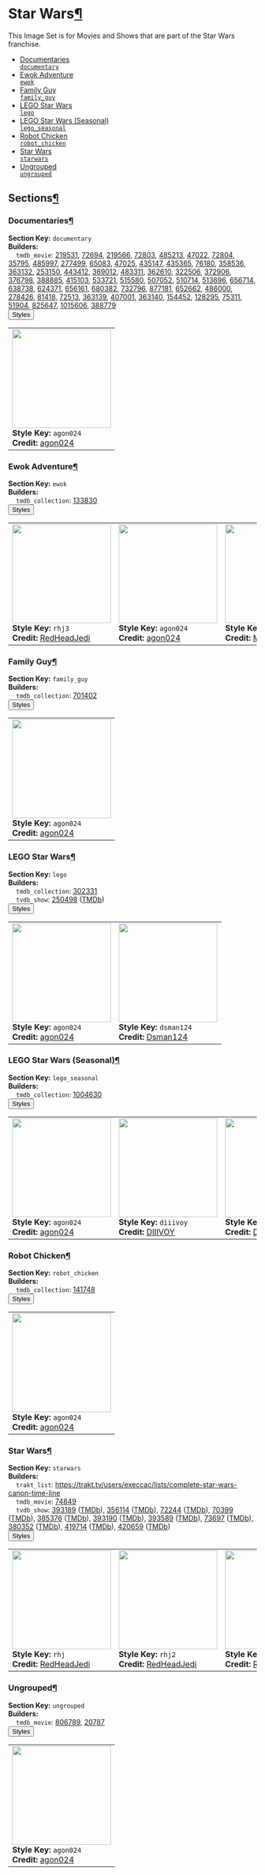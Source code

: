 <h1 id="star-wars">Star Wars<a class="headerlink" href="#star-wars" title="Permalink to this heading">¶</a></h1>
This Image Set is for Movies and Shows that are part of the Star Wars franchise.

<ul class="images-index-table">
  <li><a href="#documentaries"><div class="images-inline-link">Documentaries<br><code>documentary</code></div></a></li>
  <li><a href="#ewok-adventure"><div class="images-inline-link">Ewok Adventure<br><code>ewok</code></div></a></li>
  <li><a href="#family-guy"><div class="images-inline-link">Family Guy<br><code>family_guy</code></div></a></li>
  <li><a href="#lego-star-wars"><div class="images-inline-link">LEGO Star Wars<br><code>lego</code></div></a></li>
  <li><a href="#lego-star-wars-(seasonal)"><div class="images-inline-link">LEGO Star Wars (Seasonal)<br><code>lego_seasonal</code></div></a></li>
  <li><a href="#robot-chicken"><div class="images-inline-link">Robot Chicken<br><code>robot_chicken</code></div></a></li>
  <li><a href="#star-wars"><div class="images-inline-link">Star Wars<br><code>starwars</code></div></a></li>
  <li><a href="#ungrouped"><div class="images-inline-link">Ungrouped<br><code>ungrouped</code></div></a></li>
</ul>

<h2 id="sections">Sections<a class="headerlink" href="#sections" title="Permalink to this heading">¶</a></h2>
<h3 id="documentaries">Documentaries<a class="headerlink" href="#documentaries" title="Permalink to this heading">¶</a></h3>
<strong>Section Key:</strong> <code>documentary</code>
<br><strong>Builders:</strong>
<br>
&nbsp;&nbsp;&nbsp;&nbsp;<code>tmdb_movie</code>: <a href="https://www.themoviedb.org/movie/219531" target="_blank" rel="noopener noreferrer">219531</a>, <a href="https://www.themoviedb.org/movie/72694" target="_blank" rel="noopener noreferrer">72694</a>, <a href="https://www.themoviedb.org/movie/219566" target="_blank" rel="noopener noreferrer">219566</a>, <a href="https://www.themoviedb.org/movie/72803" target="_blank" rel="noopener noreferrer">72803</a>, <a href="https://www.themoviedb.org/movie/485213" target="_blank" rel="noopener noreferrer">485213</a>, <a href="https://www.themoviedb.org/movie/47022" target="_blank" rel="noopener noreferrer">47022</a>, <a href="https://www.themoviedb.org/movie/72804" target="_blank" rel="noopener noreferrer">72804</a>, <a href="https://www.themoviedb.org/movie/35795" target="_blank" rel="noopener noreferrer">35795</a>, <a href="https://www.themoviedb.org/movie/485997" target="_blank" rel="noopener noreferrer">485997</a>, <a href="https://www.themoviedb.org/movie/277499" target="_blank" rel="noopener noreferrer">277499</a>, <a href="https://www.themoviedb.org/movie/65083" target="_blank" rel="noopener noreferrer">65083</a>, <a href="https://www.themoviedb.org/movie/47025" target="_blank" rel="noopener noreferrer">47025</a>, <a href="https://www.themoviedb.org/movie/435147" target="_blank" rel="noopener noreferrer">435147</a>, <a href="https://www.themoviedb.org/movie/435365" target="_blank" rel="noopener noreferrer">435365</a>, <a href="https://www.themoviedb.org/movie/76180" target="_blank" rel="noopener noreferrer">76180</a>, <a href="https://www.themoviedb.org/movie/358536" target="_blank" rel="noopener noreferrer">358536</a>, <a href="https://www.themoviedb.org/movie/363132" target="_blank" rel="noopener noreferrer">363132</a>, <a href="https://www.themoviedb.org/movie/253150" target="_blank" rel="noopener noreferrer">253150</a>, <a href="https://www.themoviedb.org/movie/443412" target="_blank" rel="noopener noreferrer">443412</a>, <a href="https://www.themoviedb.org/movie/369012" target="_blank" rel="noopener noreferrer">369012</a>, <a href="https://www.themoviedb.org/movie/483311" target="_blank" rel="noopener noreferrer">483311</a>, <a href="https://www.themoviedb.org/movie/362610" target="_blank" rel="noopener noreferrer">362610</a>, <a href="https://www.themoviedb.org/movie/322506" target="_blank" rel="noopener noreferrer">322506</a>, <a href="https://www.themoviedb.org/movie/372906" target="_blank" rel="noopener noreferrer">372906</a>, <a href="https://www.themoviedb.org/movie/376798" target="_blank" rel="noopener noreferrer">376798</a>, <a href="https://www.themoviedb.org/movie/388885" target="_blank" rel="noopener noreferrer">388885</a>, <a href="https://www.themoviedb.org/movie/415103" target="_blank" rel="noopener noreferrer">415103</a>, <a href="https://www.themoviedb.org/movie/533721" target="_blank" rel="noopener noreferrer">533721</a>, <a href="https://www.themoviedb.org/movie/515580" target="_blank" rel="noopener noreferrer">515580</a>, <a href="https://www.themoviedb.org/movie/507052" target="_blank" rel="noopener noreferrer">507052</a>, <a href="https://www.themoviedb.org/movie/510714" target="_blank" rel="noopener noreferrer">510714</a>, <a href="https://www.themoviedb.org/movie/513696" target="_blank" rel="noopener noreferrer">513696</a>, <a href="https://www.themoviedb.org/movie/656714" target="_blank" rel="noopener noreferrer">656714</a>, <a href="https://www.themoviedb.org/movie/638738" target="_blank" rel="noopener noreferrer">638738</a>, <a href="https://www.themoviedb.org/movie/624371" target="_blank" rel="noopener noreferrer">624371</a>, <a href="https://www.themoviedb.org/movie/656161" target="_blank" rel="noopener noreferrer">656161</a>, <a href="https://www.themoviedb.org/movie/680382" target="_blank" rel="noopener noreferrer">680382</a>, <a href="https://www.themoviedb.org/movie/732796" target="_blank" rel="noopener noreferrer">732796</a>, <a href="https://www.themoviedb.org/movie/877181" target="_blank" rel="noopener noreferrer">877181</a>, <a href="https://www.themoviedb.org/movie/652662" target="_blank" rel="noopener noreferrer">652662</a>, <a href="https://www.themoviedb.org/movie/486000" target="_blank" rel="noopener noreferrer">486000</a>, <a href="https://www.themoviedb.org/movie/278426" target="_blank" rel="noopener noreferrer">278426</a>, <a href="https://www.themoviedb.org/movie/81418" target="_blank" rel="noopener noreferrer">81418</a>, <a href="https://www.themoviedb.org/movie/72513" target="_blank" rel="noopener noreferrer">72513</a>, <a href="https://www.themoviedb.org/movie/363139" target="_blank" rel="noopener noreferrer">363139</a>, <a href="https://www.themoviedb.org/movie/407001" target="_blank" rel="noopener noreferrer">407001</a>, <a href="https://www.themoviedb.org/movie/363140" target="_blank" rel="noopener noreferrer">363140</a>, <a href="https://www.themoviedb.org/movie/154452" target="_blank" rel="noopener noreferrer">154452</a>, <a href="https://www.themoviedb.org/movie/128295" target="_blank" rel="noopener noreferrer">128295</a>, <a href="https://www.themoviedb.org/movie/75311" target="_blank" rel="noopener noreferrer">75311</a>, <a href="https://www.themoviedb.org/movie/51904" target="_blank" rel="noopener noreferrer">51904</a>, <a href="https://www.themoviedb.org/movie/825647" target="_blank" rel="noopener noreferrer">825647</a>, <a href="https://www.themoviedb.org/movie/1015606" target="_blank" rel="noopener noreferrer">1015606</a>, <a href="https://www.themoviedb.org/movie/388779" target="_blank" rel="noopener noreferrer">388779</a><br>
</ul>
<button class="image-accordion">Styles</button>
<div class="image-panel">
  <table class="image-table">
    <tr>
      <td>
        <div>
          <a href="https://theposterdb.com/set/149355" target="_blank" rel="noopener noreferrer"><img src="https://raw.githubusercontent.com/meisnate12/PMM-Image-Sets/master/starwars/styles/documentary/agon024.jpg" height="200"/></a><br>
          <strong>Style Key:</strong> <code>agon024</code><br>
          <strong>Credit:</strong> <a href="https://theposterdb.com/set/149355" target="_blank" rel="noopener noreferrer">agon024</a><br>
        </div>
      </td>
    </tr>
  </table>
</div>

<h3 id="ewok-adventure">Ewok Adventure<a class="headerlink" href="#ewok-adventure" title="Permalink to this heading">¶</a></h3>
<strong>Section Key:</strong> <code>ewok</code>
<br><strong>Builders:</strong>
<br>
&nbsp;&nbsp;&nbsp;&nbsp;<code>tmdb_collection</code>: <a href="https://www.themoviedb.org/collection/133830" target="_blank" rel="noopener noreferrer">133830</a><br>
</ul>
<button class="image-accordion">Styles</button>
<div class="image-panel">
  <table class="image-table">
    <tr>
      <td>
        <div>
          <a href="https://theposterdb.com/set/78057" target="_blank" rel="noopener noreferrer"><img src="https://raw.githubusercontent.com/meisnate12/PMM-Image-Sets/master/starwars/styles/ewok/rhj3.jpg" height="200"/></a><br>
          <strong>Style Key:</strong> <code>rhj3</code><br>
          <strong>Credit:</strong> <a href="https://theposterdb.com/set/78057" target="_blank" rel="noopener noreferrer">RedHeadJedi</a><br>
        </div>
      </td>
      <td>
        <div>
          <a href="https://theposterdb.com/set/102187" target="_blank" rel="noopener noreferrer"><img src="https://raw.githubusercontent.com/meisnate12/PMM-Image-Sets/master/starwars/styles/ewok/agon024.jpg" height="200"/></a><br>
          <strong>Style Key:</strong> <code>agon024</code><br>
          <strong>Credit:</strong> <a href="https://theposterdb.com/set/102187" target="_blank" rel="noopener noreferrer">agon024</a><br>
        </div>
      </td>
      <td>
        <div>
          <a href="https://theposterdb.com/set/82588" target="_blank" rel="noopener noreferrer"><img src="https://raw.githubusercontent.com/meisnate12/PMM-Image-Sets/master/starwars/styles/ewok/morkoz.jpg" height="200"/></a><br>
          <strong>Style Key:</strong> <code>morkoz</code><br>
          <strong>Credit:</strong> <a href="https://theposterdb.com/set/82588" target="_blank" rel="noopener noreferrer">MorkOz</a><br>
        </div>
      </td>
    </tr>
  </table>
</div>

<h3 id="family-guy">Family Guy<a class="headerlink" href="#family-guy" title="Permalink to this heading">¶</a></h3>
<strong>Section Key:</strong> <code>family_guy</code>
<br><strong>Builders:</strong>
<br>
&nbsp;&nbsp;&nbsp;&nbsp;<code>tmdb_collection</code>: <a href="https://www.themoviedb.org/collection/701402" target="_blank" rel="noopener noreferrer">701402</a><br>
</ul>
<button class="image-accordion">Styles</button>
<div class="image-panel">
  <table class="image-table">
    <tr>
      <td>
        <div>
          <a href="https://theposterdb.com/set/102187" target="_blank" rel="noopener noreferrer"><img src="https://raw.githubusercontent.com/meisnate12/PMM-Image-Sets/master/starwars/styles/family_guy/agon024.jpg" height="200"/></a><br>
          <strong>Style Key:</strong> <code>agon024</code><br>
          <strong>Credit:</strong> <a href="https://theposterdb.com/set/102187" target="_blank" rel="noopener noreferrer">agon024</a><br>
        </div>
      </td>
    </tr>
  </table>
</div>

<h3 id="lego-star-wars">LEGO Star Wars<a class="headerlink" href="#lego-star-wars" title="Permalink to this heading">¶</a></h3>
<strong>Section Key:</strong> <code>lego</code>
<br><strong>Builders:</strong>
<br>
&nbsp;&nbsp;&nbsp;&nbsp;<code>tmdb_collection</code>: <a href="https://www.themoviedb.org/collection/302331" target="_blank" rel="noopener noreferrer">302331</a><br>
&nbsp;&nbsp;&nbsp;&nbsp;<code>tvdb_show</code>: <a href="https://www.thetvdb.com/dereferrer/series/250498" target="_blank" rel="noopener noreferrer">250498</a> (<a href="https://www.themoviedb.org/tv/66837" target="_blank" rel="noopener noreferrer">TMDb</a>)<br>
</ul>
<button class="image-accordion">Styles</button>
<div class="image-panel">
  <table class="image-table">
    <tr>
      <td>
        <div>
          <a href="https://theposterdb.com/set/102187" target="_blank" rel="noopener noreferrer"><img src="https://raw.githubusercontent.com/meisnate12/PMM-Image-Sets/master/starwars/styles/lego/agon024.jpg" height="200"/></a><br>
          <strong>Style Key:</strong> <code>agon024</code><br>
          <strong>Credit:</strong> <a href="https://theposterdb.com/set/102187" target="_blank" rel="noopener noreferrer">agon024</a><br>
        </div>
      </td>
      <td>
        <div>
          <a href="https://theposterdb.com/set/95546" target="_blank" rel="noopener noreferrer"><img src="https://raw.githubusercontent.com/meisnate12/PMM-Image-Sets/master/starwars/styles/lego/dsman124.jpg" height="200"/></a><br>
          <strong>Style Key:</strong> <code>dsman124</code><br>
          <strong>Credit:</strong> <a href="https://theposterdb.com/set/95546" target="_blank" rel="noopener noreferrer">Dsman124</a><br>
        </div>
      </td>
    </tr>
  </table>
</div>

<h3 id="lego-star-wars-(seasonal)">LEGO Star Wars (Seasonal)<a class="headerlink" href="#lego-star-wars-(seasonal)" title="Permalink to this heading">¶</a></h3>
<strong>Section Key:</strong> <code>lego_seasonal</code>
<br><strong>Builders:</strong>
<br>
&nbsp;&nbsp;&nbsp;&nbsp;<code>tmdb_collection</code>: <a href="https://www.themoviedb.org/collection/1004630" target="_blank" rel="noopener noreferrer">1004630</a><br>
</ul>
<button class="image-accordion">Styles</button>
<div class="image-panel">
  <table class="image-table">
    <tr>
      <td>
        <div>
          <a href="https://theposterdb.com/set/102187" target="_blank" rel="noopener noreferrer"><img src="https://raw.githubusercontent.com/meisnate12/PMM-Image-Sets/master/starwars/styles/lego_seasonal/agon024.jpg" height="200"/></a><br>
          <strong>Style Key:</strong> <code>agon024</code><br>
          <strong>Credit:</strong> <a href="https://theposterdb.com/set/102187" target="_blank" rel="noopener noreferrer">agon024</a><br>
        </div>
      </td>
      <td>
        <div>
          <a href="https://theposterdb.com/set/160550" target="_blank" rel="noopener noreferrer"><img src="https://raw.githubusercontent.com/meisnate12/PMM-Image-Sets/master/starwars/styles/lego_seasonal/diiivoy.jpg" height="200"/></a><br>
          <strong>Style Key:</strong> <code>diiivoy</code><br>
          <strong>Credit:</strong> <a href="https://theposterdb.com/set/160550" target="_blank" rel="noopener noreferrer">DIIIVOY</a><br>
        </div>
      </td>
      <td>
        <div>
          <a href="https://theposterdb.com/set/95546" target="_blank" rel="noopener noreferrer"><img src="https://raw.githubusercontent.com/meisnate12/PMM-Image-Sets/master/starwars/styles/lego_seasonal/dsman124.jpg" height="200"/></a><br>
          <strong>Style Key:</strong> <code>dsman124</code><br>
          <strong>Credit:</strong> <a href="https://theposterdb.com/set/95546" target="_blank" rel="noopener noreferrer">Dsman124</a><br>
        </div>
      </td>
      <td>
        <div>
          <a href="https://theposterdb.com/set/82588" target="_blank" rel="noopener noreferrer"><img src="https://raw.githubusercontent.com/meisnate12/PMM-Image-Sets/master/starwars/styles/lego_seasonal/morkoz.jpg" height="200"/></a><br>
          <strong>Style Key:</strong> <code>morkoz</code><br>
          <strong>Credit:</strong> <a href="https://theposterdb.com/set/82588" target="_blank" rel="noopener noreferrer">MorkOz</a><br>
        </div>
      </td>
    </tr>
  </table>
</div>

<h3 id="robot-chicken">Robot Chicken<a class="headerlink" href="#robot-chicken" title="Permalink to this heading">¶</a></h3>
<strong>Section Key:</strong> <code>robot_chicken</code>
<br><strong>Builders:</strong>
<br>
&nbsp;&nbsp;&nbsp;&nbsp;<code>tmdb_collection</code>: <a href="https://www.themoviedb.org/collection/141748" target="_blank" rel="noopener noreferrer">141748</a><br>
</ul>
<button class="image-accordion">Styles</button>
<div class="image-panel">
  <table class="image-table">
    <tr>
      <td>
        <div>
          <a href="https://theposterdb.com/set/102187" target="_blank" rel="noopener noreferrer"><img src="https://raw.githubusercontent.com/meisnate12/PMM-Image-Sets/master/starwars/styles/robot_chicken/agon024.jpg" height="200"/></a><br>
          <strong>Style Key:</strong> <code>agon024</code><br>
          <strong>Credit:</strong> <a href="https://theposterdb.com/set/102187" target="_blank" rel="noopener noreferrer">agon024</a><br>
        </div>
      </td>
    </tr>
  </table>
</div>

<h3 id="star-wars">Star Wars<a class="headerlink" href="#star-wars" title="Permalink to this heading">¶</a></h3>
<strong>Section Key:</strong> <code>starwars</code>
<br><strong>Builders:</strong>
<br>
&nbsp;&nbsp;&nbsp;&nbsp;<code>trakt_list</code>: <a href="https://trakt.tv/users/execcac/lists/complete-star-wars-canon-time-line" target="_blank" rel="noopener noreferrer">https://trakt.tv/users/execcac/lists/complete-star-wars-canon-time-line</a><br>
&nbsp;&nbsp;&nbsp;&nbsp;<code>tmdb_movie</code>: <a href="https://www.themoviedb.org/movie/74849" target="_blank" rel="noopener noreferrer">74849</a><br>
&nbsp;&nbsp;&nbsp;&nbsp;<code>tvdb_show</code>: <a href="https://www.thetvdb.com/dereferrer/series/393189" target="_blank" rel="noopener noreferrer">393189</a> (<a href="https://www.themoviedb.org/tv/83867" target="_blank" rel="noopener noreferrer">TMDb</a>), <a href="https://www.thetvdb.com/dereferrer/series/356114" target="_blank" rel="noopener noreferrer">356114</a> (<a href="https://www.themoviedb.org/tv/85536" target="_blank" rel="noopener noreferrer">TMDb</a>), <a href="https://www.thetvdb.com/dereferrer/series/72244" target="_blank" rel="noopener noreferrer">72244</a> (<a href="https://www.themoviedb.org/tv/3122" target="_blank" rel="noopener noreferrer">TMDb</a>), <a href="https://www.thetvdb.com/dereferrer/series/70399" target="_blank" rel="noopener noreferrer">70399</a> (<a href="https://www.themoviedb.org/tv/25" target="_blank" rel="noopener noreferrer">TMDb</a>), <a href="https://www.thetvdb.com/dereferrer/series/385376" target="_blank" rel="noopener noreferrer">385376</a> (<a href="https://www.themoviedb.org/tv/105971" target="_blank" rel="noopener noreferrer">TMDb</a>), <a href="https://www.thetvdb.com/dereferrer/series/393190" target="_blank" rel="noopener noreferrer">393190</a> (<a href="https://www.themoviedb.org/tv/114478" target="_blank" rel="noopener noreferrer">TMDb</a>), <a href="https://www.thetvdb.com/dereferrer/series/393589" target="_blank" rel="noopener noreferrer">393589</a> (<a href="https://www.themoviedb.org/tv/115036" target="_blank" rel="noopener noreferrer">TMDb</a>), <a href="https://www.thetvdb.com/dereferrer/series/73697" target="_blank" rel="noopener noreferrer">73697</a> (<a href="https://www.themoviedb.org/tv/3478" target="_blank" rel="noopener noreferrer">TMDb</a>), <a href="https://www.thetvdb.com/dereferrer/series/380352" target="_blank" rel="noopener noreferrer">380352</a> (<a href="https://www.themoviedb.org/tv/101978" target="_blank" rel="noopener noreferrer">TMDb</a>), <a href="https://www.thetvdb.com/dereferrer/series/419714" target="_blank" rel="noopener noreferrer">419714</a> (<a href="https://www.themoviedb.org/tv/198109" target="_blank" rel="noopener noreferrer">TMDb</a>), <a href="https://www.thetvdb.com/dereferrer/series/420659" target="_blank" rel="noopener noreferrer">420659</a> (<a href="https://www.themoviedb.org/tv/203085" target="_blank" rel="noopener noreferrer">TMDb</a>)<br>
</ul>
<button class="image-accordion">Styles</button>
<div class="image-panel">
  <table class="image-table">
    <tr>
      <td>
        <div>
          <a href="https://theposterdb.com/set/93852" target="_blank" rel="noopener noreferrer"><img src="https://raw.githubusercontent.com/meisnate12/PMM-Image-Sets/master/starwars/styles/starwars/rhj.jpg" height="200"/></a><br>
          <strong>Style Key:</strong> <code>rhj</code><br>
          <strong>Credit:</strong> <a href="https://theposterdb.com/set/93852" target="_blank" rel="noopener noreferrer">RedHeadJedi</a><br>
        </div>
      </td>
      <td>
        <div>
          <a href="https://theposterdb.com/set/89606" target="_blank" rel="noopener noreferrer"><img src="https://raw.githubusercontent.com/meisnate12/PMM-Image-Sets/master/starwars/styles/starwars/rhj2.jpg" height="200"/></a><br>
          <strong>Style Key:</strong> <code>rhj2</code><br>
          <strong>Credit:</strong> <a href="https://theposterdb.com/set/89606" target="_blank" rel="noopener noreferrer">RedHeadJedi</a><br>
        </div>
      </td>
      <td>
        <div>
          <a href="https://theposterdb.com/set/78057" target="_blank" rel="noopener noreferrer"><img src="https://raw.githubusercontent.com/meisnate12/PMM-Image-Sets/master/starwars/styles/starwars/rhj3.jpg" height="200"/></a><br>
          <strong>Style Key:</strong> <code>rhj3</code><br>
          <strong>Credit:</strong> <a href="https://theposterdb.com/set/78057" target="_blank" rel="noopener noreferrer">RedHeadJedi</a><br>
        </div>
      </td>
      <td>
        <div>
          <a href="https://theposterdb.com/set/101892" target="_blank" rel="noopener noreferrer"><img src="https://raw.githubusercontent.com/meisnate12/PMM-Image-Sets/master/starwars/styles/starwars/olivier.jpg" height="200"/></a><br>
          <strong>Style Key:</strong> <code>olivier</code><br>
          <strong>Credit:</strong> <a href="https://theposterdb.com/set/101892" target="_blank" rel="noopener noreferrer">Olivier_286</a><br>
        </div>
      </td>
      <td>
        <div>
          <a href="https://theposterdb.com/set/102187" target="_blank" rel="noopener noreferrer"><img src="https://raw.githubusercontent.com/meisnate12/PMM-Image-Sets/master/starwars/styles/starwars/agon024.jpg" height="200"/></a><br>
          <strong>Style Key:</strong> <code>agon024</code><br>
          <strong>Credit:</strong> <a href="https://theposterdb.com/set/102187" target="_blank" rel="noopener noreferrer">agon024</a><br>
        </div>
      </td>
      <td>
        <div>
          <a href="https://theposterdb.com/set/82588" target="_blank" rel="noopener noreferrer"><img src="https://raw.githubusercontent.com/meisnate12/PMM-Image-Sets/master/starwars/styles/starwars/morkoz.jpg" height="200"/></a><br>
          <strong>Style Key:</strong> <code>morkoz</code><br>
          <strong>Credit:</strong> <a href="https://theposterdb.com/set/82588" target="_blank" rel="noopener noreferrer">MorkOz</a><br>
        </div>
      </td>
    </tr>
  </table>
</div>

<h3 id="ungrouped">Ungrouped<a class="headerlink" href="#ungrouped" title="Permalink to this heading">¶</a></h3>
<strong>Section Key:</strong> <code>ungrouped</code>
<br><strong>Builders:</strong>
<br>
&nbsp;&nbsp;&nbsp;&nbsp;<code>tmdb_movie</code>: <a href="https://www.themoviedb.org/movie/806789" target="_blank" rel="noopener noreferrer">806789</a>, <a href="https://www.themoviedb.org/movie/20787" target="_blank" rel="noopener noreferrer">20787</a><br>
</ul>
<button class="image-accordion">Styles</button>
<div class="image-panel">
  <table class="image-table">
    <tr>
      <td>
        <div>
          <a href="https://theposterdb.com/set/102187" target="_blank" rel="noopener noreferrer"><img src="https://raw.githubusercontent.com/meisnate12/PMM-Image-Sets/master/starwars/styles/ungrouped/agon024.jpg" height="200"/></a><br>
          <strong>Style Key:</strong> <code>agon024</code><br>
          <strong>Credit:</strong> <a href="https://theposterdb.com/set/102187" target="_blank" rel="noopener noreferrer">agon024</a><br>
        </div>
      </td>
    </tr>
  </table>
</div>

